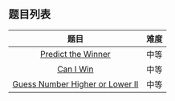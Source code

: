 ## 题目列表  
| 题目 | 难度 |  
|:---:|:---:|  
| [Predict the Winner](predict-the-winner/question.md) | 中等 |   
| [Can I Win](can-i-win/question.md) | 中等 |   
| [Guess Number Higher or Lower II](guess-number-higher-or-lower-ii/question.md) | 中等 |   
